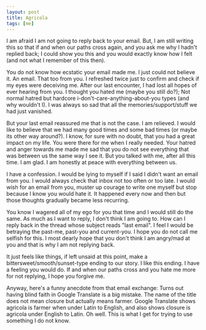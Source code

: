 ```yaml
---
layout: post
title: Agricola
tags: [me]
---
```


I am afraid I am not going to reply back to your email. But, I am still writing this so that if and when our paths cross again, and you ask me why I hadn't replied back; I could show you this and you would exactly know how I felt (and not what I remember of this then).


You do not know how ecstatic your email made me. 
I just could not believe it. An email. That too from you. I refreshed twice just to confirm and check if my eyes were deceiving me. 
After our last encounter, I had lost all hopes of ever hearing from you. I thought you hated me (maybe you still do?); Not normal hatred but hardcore i-don't-care-anything-about-you types (and why wouldn't I). 
I was always so sad that all the memories/support/stuff we had just vanished. 


But your last email reassured me that is not the case. I am relieved. I would like to believe that we had many good times and some bad times (or maybe its other way around?). I know, for sure with no doubt, that you had a great impact on my life. You were there for me when I really needed. 
Your hatred and anger towards me made me sad that you do not see everything that was between us the same way I see it. But you talked with me, after all this time. I am glad. I am honestly at peace with everything between us.


I have a confession. I would be lying to myself if I said I didn't want an email from you. 
I would always check that inbox not too often or too late. I would wish for an email from you, muster up courage to write one myself but stop because I know you would hate it. It happened every now and then but those thoughts gradually became less recurring.


You know I wagered all of my ego for you that time and I would still do the same. As much as I want to reply, I don't think I am going to. 
How can I reply back in the thread whose subject reads "last email". 
I feel I would be betraying the past-me, past-you and current-you. 
I hope you do not call me selfish for this. I most dearly hope that you don't think I am angry/mad at you and that is why I am not replying back.


It just feels like things, if left unsaid at this point, make a bittersweet/smooth/sunset-type ending to our story. I like this ending. I have a feeling you would do. If and when our paths cross and you hate me more for not replying, I hope you forgive me.


Anyway, here's a funny anecdote from that email exchange:
Turns out having blind faith in Google Translate is a big mistake. The name of the title does not mean closure but actually means farmer.
Google Translate shows agricola is farmer when under Latin to English, and also shows closure is agricola under English to Latin. Oh well.
This is what I get for trying to use something I do not know.
